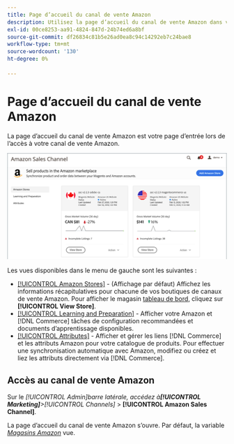 ```yaml
---
title: Page d’accueil du canal de vente Amazon
description: Utilisez la page d’accueil du canal de vente Amazon dans votre [!DNL Commerce] Pour accéder à [!DNL Amazon Marketplace] les listes et l’activité.
exl-id: 00ce8253-aa91-4824-847d-24b74ed6a8bf
source-git-commit: df26834c81b5e26ad0ea8c94c14292eb7c24bae8
workflow-type: tm+mt
source-wordcount: '130'
ht-degree: 0%

---
```


# Page d’accueil du canal de vente Amazon

La page d’accueil du canal de vente Amazon est votre page d’entrée lors de l’accès à votre canal de vente Amazon.

![Page d’accueil du canal de vente Amazon](assets/amazon-sales-channel-home-tabs.png)

Les vues disponibles dans le menu de gauche sont les suivantes :

- [[!UICONTROL Amazon Stores]](./managing-stores.md) - (Affichage par défaut) Affichez les informations récapitulatives pour chacune de vos boutiques de canaux de vente Amazon. Pour afficher le magasin [tableau de bord](./amazon-store-dashboard.md), cliquez sur **[!UICONTROL View Store]**.
- [[!UICONTROL Learning and Preparation]](./learning-preparation.md) - Afficher votre Amazon et [!DNL Commerce] tâches de configuration recommandées et documents d’apprentissage disponibles.
- [[!UICONTROL Attributes]](./managing-attributes.md) - Afficher et gérer les liens [!DNL Commerce] et les attributs Amazon pour votre catalogue de produits. Pour effectuer une synchronisation automatique avec Amazon, modifiez ou créez et liez les attributs directement via [!DNL Commerce].

## Accès au canal de vente Amazon

Sur le _[!UICONTROL Admin]_barre latérale, accédez à&#x200B;**[!UICONTROL Marketing]**>_[!UICONTROL Channels]_ > **[!UICONTROL Amazon Sales Channel]**.

La page d’accueil du canal de vente Amazon s’ouvre. Par défaut, la variable [_Magasins Amazon_](./managing-stores.md) vue.
